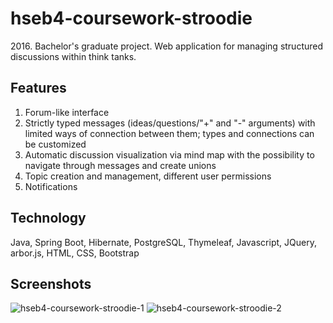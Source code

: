 # hseb4-coursework-stroodie
2016\. Bachelor's graduate project. Web application for managing structured discussions within think tanks.
## Features
1. Forum-like interface
2. Strictly typed messages (ideas/questions/"+" and "-" arguments) with limited ways of connection between them; types and connections can be customized
3. Automatic discussion visualization via mind map with the possibility to navigate through messages and create unions
4. Topic creation and management, different user permissions
5. Notifications
## Technology
Java, Spring Boot, Hibernate, PostgreSQL, Thymeleaf, Javascript, JQuery, arbor.js, HTML, CSS, Bootstrap
## Screenshots
![hseb4-coursework-stroodie-1](https://user-images.githubusercontent.com/6568251/179063744-d36373a5-d84d-4f32-a13e-0682f4408fd9.png)
![hseb4-coursework-stroodie-2](https://user-images.githubusercontent.com/6568251/179063796-67cfc2ca-5284-43ea-a5ac-ff7750c7fad1.png)

